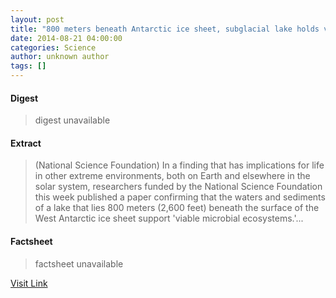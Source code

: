 ```yaml
---
layout: post
title: "800 meters beneath Antarctic ice sheet, subglacial lake holds viable microbial ecosystems"
date: 2014-08-21 04:00:00
categories: Science
author: unknown author
tags: []
---
```



#### Digest
>digest unavailable

#### Extract
>(National Science Foundation) In a finding that has implications for life in other extreme environments, both on Earth and elsewhere in the solar system, researchers funded by the National Science Foundation this week published a paper confirming that the waters and sediments of a lake that lies 800 meters (2,600 feet) beneath the surface of the West Antarctic ice sheet support 'viable microbial ecosystems.'...

#### Factsheet
>factsheet unavailable

[Visit Link](http://www.eurekalert.org/pub_releases/2014-08/nsf-8mb082114.php)


